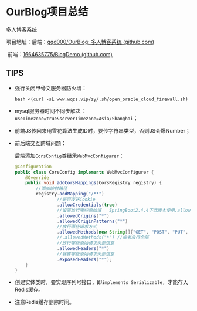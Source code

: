 # OurBlog项目总结
多人博客系统

项目地址：后端：[gqd000/OurBlog: 多人博客系统 (github.com)](https://github.com/gqd000/OurBlog)

​	前端：[1664635775/BlogDemo (github.com)](https://github.com/1664635775/BlogDemo)

## TIPS

- 强行关闭甲骨文服务器防火墙：

  `bash <(curl -sL www.wqzs.vip/zy/.sh/open_oracle_cloud_firewall.sh)`

- mysql服务器时间不同步解决：`useTimezone=true&serverTimezone=Asia/Shanghai`；

- 前端JS传回来用雪花算法生成ID时，要传字符串类型，否则JS会爆Number；

- 前后端交互跨域问题：

  后端添加`CorsConfig`类继承`WebMvcConfigurer`：

  ```java
  @Configuration
  public class CorsConfig implements WebMvcConfigurer {
      @Override
      public void addCorsMappings(CorsRegistry registry) {
          //添加映射路径
          registry.addMapping("/**")
                  //是否发送Cookie
                  .allowCredentials(true)
                  //设置放行哪些原始域   SpringBoot2.4.4下低版本使用.allowedOrigins("*")
                  .allowedOrigins("*")
                  .allowedOriginPatterns("*")
                  //放行哪些请求方式
                  .allowedMethods(new String[]{"GET", "POST", "PUT", "DELETE"})
                  //.allowedMethods("*") //或者放行全部
                  //放行哪些原始请求头部信息
                  .allowedHeaders("*")
                  //暴露哪些原始请求头部信息
                  .exposedHeaders("*");
      }
  }
  ```

- 创建实体类时，要实现序列号接口，即`implements Serializable`，才能存入Redis缓存。

- 注意Redis缓存删除时间。
